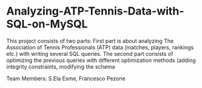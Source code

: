 # Analyzing-ATP-Tennis-Data-with-SQL-on-MySQL

 This project consists of two parts: First part is
about analyzing The Association of Tennis Professionals (ATP) data (matches, players, rankings
etc.) with writing several SQL queries. The second part consists of optimizing the previous
queries with different optimization methods (adding integrity constraints, modifying the schema 

Team Members: S.Ela Esme, Francesco Pezone
